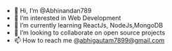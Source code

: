 - 👋 Hi, I’m @Abhinandan789
- 👀 I’m interested in Web Development
- 🌱 I’m currently learning ReactJs, NodeJs,MongoDB
- 💞️ I’m looking to collaborate on open source projects
- 📫 How to reach me @abhigautam7899@gmail.com

<!---
Abhinandan789/Abhinandan789 is a ✨ special ✨ repository because its `README.md` (this file) appears on your GitHub profile.
You can click the Preview link to take a look at your changes.
--->
